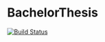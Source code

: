 # BachelorThesis

[![Build Status](https://travis-ci.org/pstens/BachelorThesis.svg?branch=master)](https://travis-ci.org/pstens/BachelorThesis)
